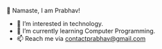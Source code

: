 🙏 Namaste, I am Prabhav!

- 👀 I’m interested in technology.
- 🌱 I’m currently learning Computer Programming.
- 📫 Reach me via contactprabhav@gmail.com 

<!---
prabhavpokharel/prabhavpokharel is a ✨ special ✨ repository because its `README.md` (this file) appears on your GitHub profile.
You can click the Preview link to take a look at your changes.
--->
